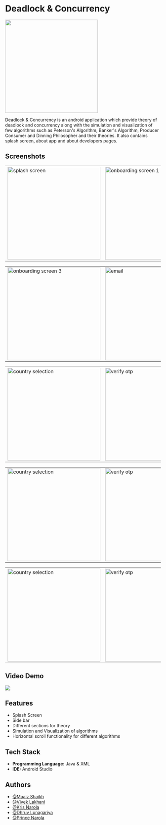 # Deadlock & Concurrency

<img src="https://user-images.githubusercontent.com/88193033/209822479-202c1ad9-734e-4e6d-97bd-afbcf839bbcb.jpeg" width="300">

Deadlock & Concurrency is an android application which provide theory of deadlock and concurrency along with the simulation and visualization of few algorithms such as Peterson's Algorithm, Banker's Algorithm, Producer Consumer and Dinning Philosopher and their theories. It also contains splash screen, about app and about developers pages.

## Screenshots
<table>
        <tr>
          <td>
            <img src="https://user-images.githubusercontent.com/88193033/209822826-78e824bf-eb19-40b5-a4a2-848f42aeaf2b.jpeg" width="300" hieght="300" alt="splash screen">
          </td>
          <td>
             <img src="https://user-images.githubusercontent.com/88193033/209822936-01f64c13-c9c4-4c5a-9161-027cecb48277.jpeg" width="300" hieght="300" alt="onboarding screen 1">
          </td>
          <td>
            <img src="https://user-images.githubusercontent.com/88193033/209822870-dac60cdf-e209-4e73-b367-87ab299349f5.jpeg" width="300" hieght="300" alt="onboarding screen 2"> 
          </td>
        </tr>       
 </table>
 
 <table>
        <tr>
          <td>
            <img src="https://user-images.githubusercontent.com/88193033/209823142-917bf4be-0fbc-4ee5-89ed-ec074a902471.jpeg" width="300" hieght="300" alt="onboarding screen 3">
          </td>
          <td>
             <img src="https://user-images.githubusercontent.com/88193033/209823158-9d01bd51-9a44-4ea4-844c-ea8844d490d1.jpeg" width="300" hieght="300" alt="email">
          </td>
          <td>
            <img src="https://user-images.githubusercontent.com/88193033/209823173-898fc888-1761-428f-bb48-6a4eafa61396.jpeg" width="300" hieght="300" alt="phone"> 
          </td>
        </tr>
  </table>
  
  <table> 
        <tr>
          <td>
            <img src="https://user-images.githubusercontent.com/88193033/209823404-cd873abf-e836-40d5-9ac3-22e0e2ae79b1.jpeg" width="300" hieght="300" alt="country selection">
          </td>
          <td>
             <img src="https://user-images.githubusercontent.com/88193033/209823419-bc48abe2-2127-4e20-bc3a-e08755adaa1d.jpeg" width="300" hieght="300" alt="verify otp">
          </td>
          <td>
            <img src="https://user-images.githubusercontent.com/88193033/209823432-e27b9b53-1414-4171-ae1a-3bf27fc23146.jpeg" width="300" hieght="300" alt="home"> 
          </td>
        </tr>
  </table>
  
  <table> 
        <tr>
          <td>
            <img src="https://user-images.githubusercontent.com/88193033/209823764-ddea0010-2907-4390-b41f-df177d664f7a.jpeg" width="300" hieght="300" alt="country selection">
          </td>
          <td>
             <img src="https://user-images.githubusercontent.com/88193033/209823778-f9dcff94-a29f-4a92-9fd1-71860a34234a.jpeg" width="300" hieght="300" alt="verify otp">
          </td>
          <td>
            <img src="https://user-images.githubusercontent.com/88193033/209823790-064e1c79-d84e-4e3e-bc33-72cdb9ca3696.jpeg" width="300" hieght="300" alt="home"> 
          </td>
        </tr>
  </table>  
  
  <table> 
        <tr>
          <td>
            <img src="https://user-images.githubusercontent.com/88193033/209824154-0526e4da-9be9-4c10-a91a-dea98287acce.jpeg" width="300" hieght="300" alt="country selection">
          </td>
          <td>
             <img src="https://user-images.githubusercontent.com/88193033/209824163-980bc70f-9499-42f2-8642-5edd66798f91.jpeg" width="300" hieght="300" alt="verify otp">
          </td>
        </tr>
  </table>  
  
## Video Demo
[![](https://user-images.githubusercontent.com/88193033/209822479-202c1ad9-734e-4e6d-97bd-afbcf839bbcb.jpeg)](https://youtu.be/eCGQklYBdoM)




## Features
- Splash Screen
- Side bar
- Different sections for theory
- Simulation and Visualization of algorithms
- Horizontal scroll functionality for different algorithms

## Tech Stack
- **Programming Language:** Java & XML
- **IDE:** Android Studio

## Authors
- [@Maaiz Shaikh](https://github.com/Maaiz-Shaikh)
- [@Vivek Lakhani]()
- [@Kris Narola]()
- [@Dhruv Lunagariya]()
- [@Prince Narola]()
